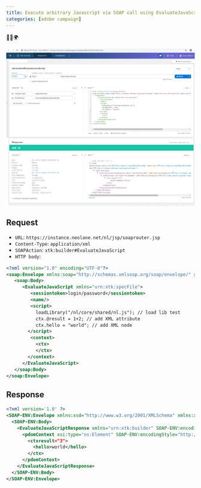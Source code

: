 ```yaml
---
title: Execute arbitrary Javascript via SOAP call using EvaluateJavaScript on ACC 
categories: [adobe campaign]
---
```


<p class="text-center">🐍👑🌍</p>

<!--more-->

![todo](/assets/images/2020/acc-debug-javascript-soap-manual-EvaluateJavaScript.jpg)

## Request

- `URL`: `https://instance.neolane.net/nl/jsp/soaprouter.jsp`
- `Content-Type`: `application/xml`
- `SOAPAction`: `xtk:builder#EvaluateJavaScript`
- `HTTP body`:
```xml
<?xml version="1.0" encoding="UTF-8"?>
<soap:Envelope xmlns:soap="http://schemas.xmlsoap.org/soap/envelope/" xmlns:tns="urn:xtk:specFile" xmlns:xsi="http://www.w3.org/2001/XMLSchema-instance">
   <soap:Body>
      <EvaluateJavaScript xmlns="urn:xtk:specFile">
         <sessiontoken>login/password</sessiontoken>
         <name/>
         <script>
           loadLibrary("/nl/core/shared/nl.js"); // load lib test
           ctx.@result = 1+2; // add XML attribute
           ctx.hello = "world"; // add XML node
        </script>
         <context>
           <ctx>
           </ctx>
        </context>
      </EvaluateJavaScript>
   </soap:Body>
</soap:Envelope>
```

## Response
```xml
<?xml version='1.0' ?>
<SOAP-ENV:Envelope xmlns:xsd="http://www.w3.org/2001/XMLSchema" xmlns:xsi="http://www.w3.org/2001/XMLSchema-instance" xmlns:ns="urn:xtk:builder" xmlns:SOAP-ENV="http://schemas.xmlsoap.org/soap/envelope/">
  <SOAP-ENV:Body>
    <EvaluateJavaScriptResponse xmlns="urn:xtk:builder" SOAP-ENV:encodingStyle="http://schemas.xmlsoap.org/soap/encoding/">
      <pdomContext xsi:type="ns:Element" SOAP-ENV:encodingStyle="http://xml.apache.org/xml-soap/literalxml">
        <ctxresult="3">
          <hello>world</hello>
        </ctx>
      </pdomContext>
    </EvaluateJavaScriptResponse>
  </SOAP-ENV:Body>
</SOAP-ENV:Envelope>
```


